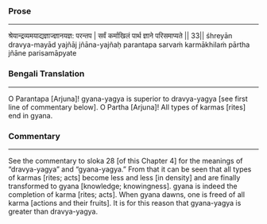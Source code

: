 ### Prose 
 --- 
श्रेयान्द्रव्यमयाद्यज्ञाज्ज्ञानयज्ञ: परन्तप |
सर्वं कर्माखिलं पार्थ ज्ञाने परिसमाप्यते || 33||
śhreyān dravya-mayād yajñāj jñāna-yajñaḥ parantapa
sarvaṁ karmākhilaṁ pārtha jñāne parisamāpyate

### Bengali Translation 
 --- 
O Parantapa [Arjuna]! gyana-yagya is superior to dravya-yagya [see first line of commentary below]. O Partha [Arjuna]! All types of karmas [rites] end in gyana.

### Commentary 
 --- 
See the commentary to sloka 28 [of this Chapter 4] for the meanings of “dravya-yagya” and “gyana-yagya.” From that it can be seen that all types of karmas [rites; acts] become less and less [in density] and are finally transformed to gyana [knowledge; knowingness]. gyana is indeed the completion of karma [rites; acts]. When gyana dawns, one is freed of all karma [actions and their fruits]. It is for this reason that gyana-yagya is greater than dravya-yagya. 